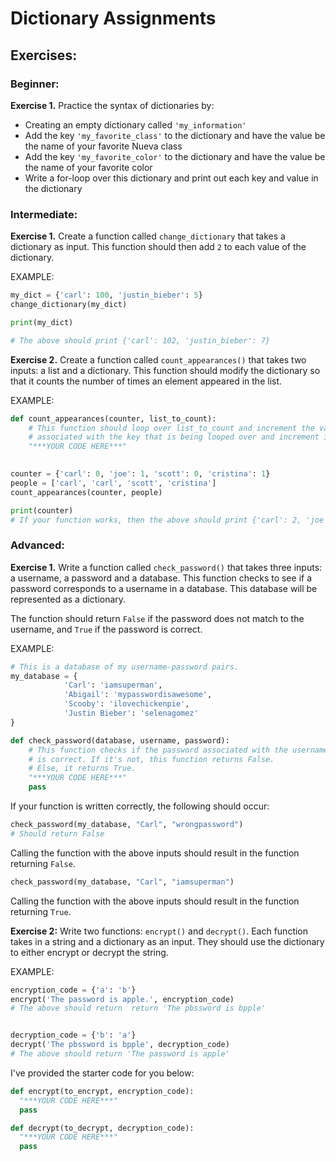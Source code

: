 # Dictionary Assignments


## Exercises:

### Beginner:
**Exercise 1.** Practice the syntax of dictionaries by:

* Creating an empty dictionary called `'my_information'`
* Add the key `'my_favorite_class'` to the dictionary and have the value be the name of your favorite Nueva class
* Add the key `'my_favorite_color'` to the dictionary and have the value be the name of your favorite color
* Write a for-loop over this dictionary and print out each key and value in the dictionary

### Intermediate:
**Exercise 1.** Create a function called `change_dictionary` that takes a dictionary as input. This function should then add `2` to each value of the dictionary.

EXAMPLE:

```python
my_dict = {'carl': 100, 'justin_bieber': 5}
change_dictionary(my_dict)

print(my_dict)

# The above should print {'carl': 102, 'justin_bieber': 7}
```

**Exercise 2.** Create a function called `count_appearances()` that takes two inputs: a list and a dictionary.  This function should modify the dictionary so that it counts the number of times an element appeared in the list.

EXAMPLE:

```python
def count_appearances(counter, list_to_count):
    # This function should loop over list_to_count and increment the value
    # associated with the key that is being looped over and increment it by one each time
    "***YOUR CODE HERE***"
   

counter = {'carl': 0, 'joe': 1, 'scott': 0, 'cristina': 1}
people = ['carl', 'carl', 'scott', 'cristina']
count_appearances(counter, people)

print(counter)
# If your function works, then the above should print {'carl': 2, 'joe': 1, 'scott': 1, 'cristina': 2}
```

### Advanced:
**Exercise 1.** Write a function called `check_password()` that takes three inputs: a username, a password and a database. This function checks to see if a password corresponds to a username in a database. This database will be represented as a dictionary.

The function should return `False` if the password does not match to the username, and `True` if the password is correct.

EXAMPLE:

```python
# This is a database of my username-password pairs.
my_database = {
            'Carl': 'iamsuperman',
            'Abigail': 'mypasswordisawesome',
            'Scooby': 'ilovechickenpie',
            'Justin Bieber': 'selenagomez'
}

def check_password(database, username, password):
    # This function checks if the password associated with the username
    # is correct. If it's not, this function returns False.
    # Else, it returns True.
    "***YOUR CODE HERE***"
    pass
```

If your function is written correctly, the following should occur:

```python
check_password(my_database, "Carl", "wrongpassword")
# Should return False
```

Calling the function with the above inputs should result in the function returning `False`.


```python
check_password(my_database, "Carl", "iamsuperman")
```
Calling the function with the above inputs should result in the function returning `True`.


**Exercise 2:** Write two functions: `encrypt()` and `decrypt()`. Each function takes in a string and a dictionary as an input. They should use the dictionary to either encrypt or decrypt the string.


EXAMPLE:

```python
encryption_code = {'a': 'b'}
encrypt('The password is apple.', encryption_code)
# The above should return  return 'The pbssword is bpple'


decryption_code = {'b': 'a'}
decrypt('The pbssword is bpple', decryption_code)
# The above should return 'The password is apple'
```

I've provided the starter code for you below:

```python
def encrypt(to_encrypt, encryption_code):
  "***YOUR CODE HERE***"
  pass

def decrypt(to_decrypt, decryption_code):
  "***YOUR CODE HERE***"
  pass
```